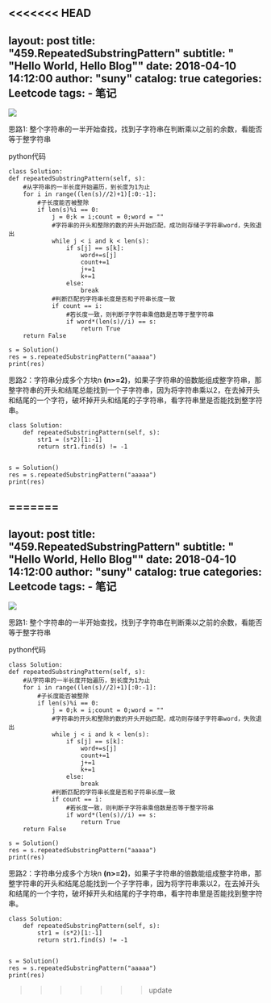 <<<<<<< HEAD
---
layout:     post
title:      "459.RepeatedSubstringPattern"
subtitle:   " \"Hello World, Hello Blog\""
date:       2018-04-10 14:12:00
author:     "suny"
catalog: true
categories: Leetcode
tags:
    - 笔记
---
<img src="/img/RepeatedSubstringPattern.jpg"/>

思路1: 整个字符串的一半开始查找，找到子字符串在判断乘以之前的余数，看能否等于整字符串

python代码
	
	class Solution:
    def repeatedSubstringPattern(self, s):
		#从字符串的一半长度开始遍历，到长度为1为止
        for i in range((len(s)//2)+1)[:0:-1]:
			#子长度能否被整除
            if len(s)%i == 0:
                j = 0;k = i;count = 0;word = ""
				#字符串的开头和整除的数的开头开始匹配，成功则存储子字符串word，失败退出
                while j < i and k < len(s):
                    if s[j] == s[k]:
                        word+=s[j]
                        count+=1
                        j+=1
                        k+=1
                    else:
                        break
				#判断匹配的字符串长度是否和子符串长度一致
                if count == i:
					#若长度一致，则判断子字符串乘倍数是否等于整字符串
                    if word*(len(s)//i) == s:
                        return True
        return False
        
	s = Solution()
	res = s.repeatedSubstringPattern("aaaaa")
	print(res)  

思路2：字符串分成多个方块n **(n>=2)**，如果子字符串的倍数能组成整字符串，那整字符串的开头和结尾总能找到一个子字符串，因为将字符串乘以2，在去掉开头和结尾的一个字符，破坏掉开头和结尾的子字符串，看字符串里是否能找到整字符串。


	
	class Solution:
	    def repeatedSubstringPattern(self, s):
	        str1 = (s*2)[1:-1]
	        return str1.find(s) != -1
	        
	        
	s = Solution()
	res = s.repeatedSubstringPattern("aaaaa")
	print(res) 



	
	


=======
---
layout:     post
title:      "459.RepeatedSubstringPattern"
subtitle:   " \"Hello World, Hello Blog\""
date:       2018-04-10 14:12:00
author:     "suny"
catalog: true
categories: Leetcode
tags:
    - 笔记
---
<img src="/img/RepeatedSubstringPattern.jpg"/>

思路1: 整个字符串的一半开始查找，找到子字符串在判断乘以之前的余数，看能否等于整字符串

python代码
	
	class Solution:
    def repeatedSubstringPattern(self, s):
		#从字符串的一半长度开始遍历，到长度为1为止
        for i in range((len(s)//2)+1)[:0:-1]:
			#子长度能否被整除
            if len(s)%i == 0:
                j = 0;k = i;count = 0;word = ""
				#字符串的开头和整除的数的开头开始匹配，成功则存储子字符串word，失败退出
                while j < i and k < len(s):
                    if s[j] == s[k]:
                        word+=s[j]
                        count+=1
                        j+=1
                        k+=1
                    else:
                        break
				#判断匹配的字符串长度是否和子符串长度一致
                if count == i:
					#若长度一致，则判断子字符串乘倍数是否等于整字符串
                    if word*(len(s)//i) == s:
                        return True
        return False
        
	s = Solution()
	res = s.repeatedSubstringPattern("aaaaa")
	print(res)  

思路2：字符串分成多个方块n **(n>=2)**，如果子字符串的倍数能组成整字符串，那整字符串的开头和结尾总能找到一个子字符串，因为将字符串乘以2，在去掉开头和结尾的一个字符，破坏掉开头和结尾的子字符串，看字符串里是否能找到整字符串。


	
	class Solution:
	    def repeatedSubstringPattern(self, s):
	        str1 = (s*2)[1:-1]
	        return str1.find(s) != -1
	        
	        
	s = Solution()
	res = s.repeatedSubstringPattern("aaaaa")
	print(res) 



	
	


>>>>>>> update
